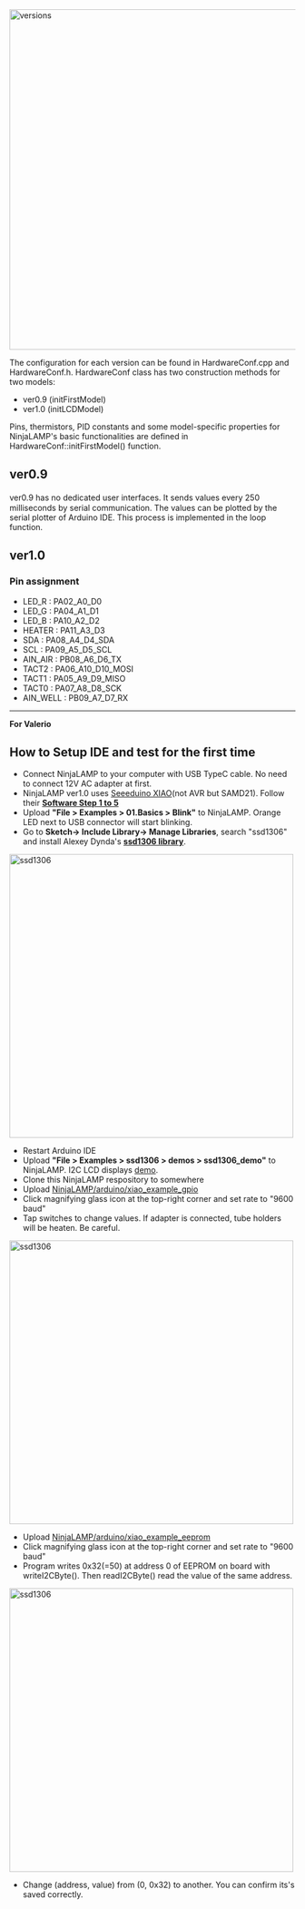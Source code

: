 <img src="https://raw.githubusercontent.com/hisashin/NinjaLAMP/master/images/versions.png" alt="versions" width="600">

The configuration for each version can be found in HardwareConf.cpp and HardwareConf.h.
HardwareConf class has two construction methods for two models:

* ver0.9 (initFirstModel)
* ver1.0 (initLCDModel)

Pins, thermistors, PID constants and some model-specific properties for NinjaLAMP's basic functionalities are defined in HardwareConf::initFirstModel() function.

## ver0.9

ver0.9 has no dedicated user interfaces. It sends values every 250　milliseconds by serial communication.
The values can be plotted by the serial plotter of Arduino IDE. This process is implemented in the loop function.

## ver1.0

### Pin assignment

* LED_R : PA02_A0_D0
* LED_G : PA04_A1_D1
* LED_B : PA10_A2_D2
* HEATER : PA11_A3_D3
* SDA : PA08_A4_D4_SDA
* SCL : PA09_A5_D5_SCL
* AIN_AIR : PB08_A6_D6_TX
* TACT2 : PA06_A10_D10_MOSI
* TACT1 : PA05_A9_D9_MISO
* TACT0 : PA07_A8_D8_SCK
* AIN_WELL : PB09_A7_D7_RX

---

**For Valerio**

## How to Setup IDE and test for the first time

* Connect NinjaLAMP to your computer with USB TypeC cable. No need to connect 12V AC adapter at first.
* NinjaLAMP ver1.0 uses [Seeeduino XIAO](https://wiki.seeedstudio.com/Seeeduino-XIAO/)(not AVR but SAMD21). Follow their **[Software Step 1 to 5](https://wiki.seeedstudio.com/Seeeduino-XIAO/#software)**
* Upload **"File > Examples > 01.Basics > Blink"** to NinjaLAMP. Orange LED next to USB connector will start blinking.
* Go to **Sketch-> Include Library-> Manage Libraries**, search "ssd1306" and install Alexey Dynda's **[ssd1306 library](https://github.com/lexus2k/ssd1306)**.

<img src="https://raw.githubusercontent.com/hisashin/NinjaLAMP/master/images/ssd1306.png" alt="ssd1306" width="500">

* Restart Arduino IDE
* Upload **"File > Examples > ssd1306 > demos > ssd1306_demo"** to NinjaLAMP. I2C LCD displays [demo](https://github.com/lexus2k/ssd1306/blob/master/examples/demos/ssd1306_demo/ssd1306_demo.ino).
* Clone this NinjaLAMP respository to somewhere
* Upload [NinjaLAMP/arduino/xiao_example_gpio](https://github.com/hisashin/NinjaLAMP/tree/master/arduino/xiao_example_gpio)
* Click magnifying glass icon at the top-right corner and set rate to "9600 baud"
* Tap switches to change values. If adapter is connected, tube holders will be heaten. Be careful.

<img src="https://raw.githubusercontent.com/hisashin/NinjaLAMP/master/images/xiao_example_gpio.png" alt="ssd1306" width="500">

* Upload [NinjaLAMP/arduino/xiao_example_eeprom](https://github.com/hisashin/NinjaLAMP/tree/master/arduino/xiao_example_eeprom)
* Click magnifying glass icon at the top-right corner and set rate to "9600 baud"
* Program writes 0x32(=50) at address 0 of EEPROM on board with writeI2CByte(). Then readI2CByte() read the value of the same address.

<img src="https://raw.githubusercontent.com/hisashin/NinjaLAMP/master/images/xiao_example_eeprom.png" alt="ssd1306" width="500">

* Change (address, value) from (0, 0x32) to another. You can confirm its's saved correctly.

